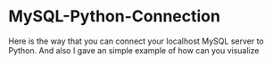 # MySQL-Python-Connection
Here is the way that you can connect your localhost MySQL server to Python. And also I gave an simple example of how can you visualize
